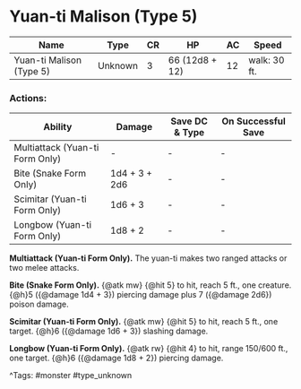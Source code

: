 # Yuan-ti Malison (Type 5)

| Name | Type | CR | HP | AC | Speed |
|------|------|----|----|----|-------|
| Yuan-ti Malison (Type 5) | Unknown | 3 | 66 (12d8 + 12) | 12 | walk: 30 ft. |

### Actions:

| Ability | Damage | Save DC & Type | On Successful Save |
|---------|--------|----------------|--------------------|
| Multiattack (Yuan-ti Form Only) | - | - | - |
| Bite (Snake Form Only) | 1d4 + 3 + 2d6 | - | - |
| Scimitar (Yuan-ti Form Only) | 1d6 + 3 | - | - |
| Longbow (Yuan-ti Form Only) | 1d8 + 2 | - | - |


**Multiattack (Yuan-ti Form Only).** The yuan-ti makes two ranged attacks or two melee attacks.

**Bite (Snake Form Only).** {@atk mw} {@hit 5} to hit, reach 5 ft., one creature. {@h}5 ({@damage 1d4 + 3}) piercing damage plus 7 ({@damage 2d6}) poison damage.

**Scimitar (Yuan-ti Form Only).** {@atk mw} {@hit 5} to hit, reach 5 ft., one target. {@h}6 ({@damage 1d6 + 3}) slashing damage.

**Longbow (Yuan-ti Form Only).** {@atk rw} {@hit 4} to hit, range 150/600 ft., one target. {@h}6 ({@damage 1d8 + 2}) piercing damage.

^Tags: #monster #type_unknown